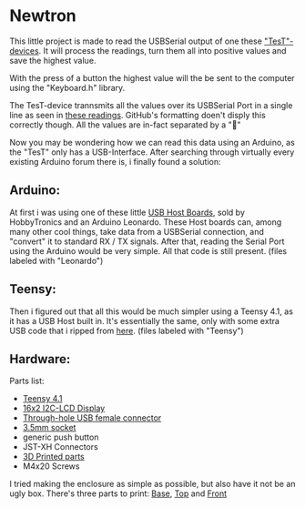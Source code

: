 # Newtron



This little project is made to read the USBSerial output of one these ["TesT"-devices](https://www.test-gmbh.com/de/produkte/pruefmaschinen/einfache-pruefrahmen/modell-105/).
It will process the readings, turn them all into positive values and save the highest value.

With the press of a button the highest value will the be sent to the computer using the "Keyboard.h" library.


The TesT-device trannsmits all the values over its USBSerial Port in a single line as seen in [these readings](misc/OG_readings.txt).
GitHub's formatting doen't disply this correctly though. All the values are in-fact separated by a ""

Now you may be wondering how we can read this data using an Arduino, as the "TesT" only has a USB-Interface.
After searching through virtually every existing Arduino forum there is, i finally found a solution:


## Arduino:

At first i was using one of these little [USB Host Boards](https://www.hobbytronics.co.uk/usb-host/usb-host-board-v24), sold by HobbyTronics and an Arduino Leonardo.
These Host boards can, among many other cool things, take data from a USBSerial connection, and "convert" it to standard RX / TX signals.
After that, reading the Serial Port using the Arduino would be very simple.
All that code is still present.
(files labeled with "Leonardo")


## Teensy:

Then i figured out that all this would be much simpler using a Teensy 4.1, as it has a USB Host built in.
It's essentially the same, only with some extra USB code that i ripped from [here](https://github.com/PaulStoffregen/USBHost_t36/blob/master/examples/Serial/Serial.ino).
(files labeled with "Teensy")


## Hardware:

Parts list:
- [Teensy 4.1](https://www.conrad.de/de/p/pjrc-mikrocontroller-teensy-4-1-2269230.html)
- [16x2 I2C-LCD Display](https://www.conrad.de/de/p/joy-it-sbc-lcd16x2-display-modul-6-6-cm-2-6-zoll-16-x-2-pixel-passend-fuer-entwicklungskits-raspberry-pi-arduino-b-1503825.html)
- [Through-hole USB female connector](https://de.rs-online.com/web/p/usb-steckverbinder/6741325)
- [3.5mm socket](https://de.rs-online.com/web/p/klinken-steckerbuchsen/5051429)
- generic push button
- JST-XH Connectors
- [3D Printed parts](CAD/3MF/)
- M4x20 Screws


I tried making the enclosure as simple as possible, but also have it not be an ugly box.
There's three parts to print: [Base](CAD/3MF/Newtron_Base.3mf), [Top](CAD/3MF/Newtron_Top.3mf) and [Front](CAD/3MF/Newtron_Front.3mf)


